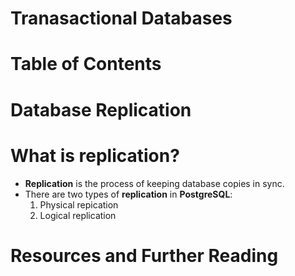 # Tranasactional Databases

# Table of Contents

# Database Replication

# What is replication?

- **Replication** is the process of keeping database copies in sync.
- There are two types of **replication** in **PostgreSQL**:
  1. Physical repication
  2. Logical replication



# Resources and Further Reading
